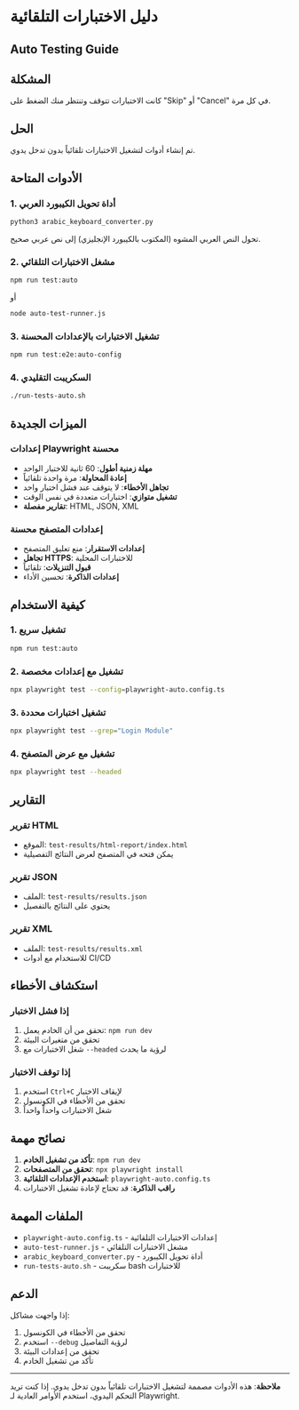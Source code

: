 # دليل الاختبارات التلقائية

## Auto Testing Guide

## المشكلة

كانت الاختبارات تتوقف وتنتظر منك الضغط على "Skip" أو "Cancel" في كل مرة.

## الحل

تم إنشاء أدوات لتشغيل الاختبارات تلقائياً بدون تدخل يدوي.

## الأدوات المتاحة

### 1. أداة تحويل الكيبورد العربي

```bash
python3 arabic_keyboard_converter.py
```

تحول النص العربي المشوه (المكتوب بالكيبورد الإنجليزي) إلى نص عربي صحيح.

### 2. مشغل الاختبارات التلقائي

```bash
npm run test:auto
```

أو

```bash
node auto-test-runner.js
```

### 3. تشغيل الاختبارات بالإعدادات المحسنة

```bash
npm run test:e2e:auto-config
```

### 4. السكريبت التقليدي

```bash
./run-tests-auto.sh
```

## الميزات الجديدة

### إعدادات Playwright محسنة

- **مهلة زمنية أطول**: 60 ثانية للاختبار الواحد
- **إعادة المحاولة**: مرة واحدة تلقائياً
- **تجاهل الأخطاء**: لا يتوقف عند فشل اختبار واحد
- **تشغيل متوازي**: اختبارات متعددة في نفس الوقت
- **تقارير مفصلة**: HTML, JSON, XML

### إعدادات المتصفح محسنة

- **إعدادات الاستقرار**: منع تعليق المتصفح
- **تجاهل HTTPS**: للاختبارات المحلية
- **قبول التنزيلات**: تلقائياً
- **إعدادات الذاكرة**: تحسين الأداء

## كيفية الاستخدام

### 1. تشغيل سريع

```bash
npm run test:auto
```

### 2. تشغيل مع إعدادات مخصصة

```bash
npx playwright test --config=playwright-auto.config.ts
```

### 3. تشغيل اختبارات محددة

```bash
npx playwright test --grep="Login Module"
```

### 4. تشغيل مع عرض المتصفح

```bash
npx playwright test --headed
```

## التقارير

### تقرير HTML

- الموقع: `test-results/html-report/index.html`
- يمكن فتحه في المتصفح لعرض النتائج التفصيلية

### تقرير JSON

- الملف: `test-results/results.json`
- يحتوي على النتائج بالتفصيل

### تقرير XML

- الملف: `test-results/results.xml`
- للاستخدام مع أدوات CI/CD

## استكشاف الأخطاء

### إذا فشل الاختبار

1. تحقق من أن الخادم يعمل: `npm run dev`
2. تحقق من متغيرات البيئة
3. شغل الاختبارات مع `--headed` لرؤية ما يحدث

### إذا توقف الاختبار

1. استخدم `Ctrl+C` لإيقاف الاختبار
2. تحقق من الأخطاء في الكونسول
3. شغل الاختبارات واحداً واحداً

## نصائح مهمة

1. **تأكد من تشغيل الخادم**: `npm run dev`
2. **تحقق من المتصفحات**: `npx playwright install`
3. **استخدم الإعدادات التلقائية**: `playwright-auto.config.ts`
4. **راقب الذاكرة**: قد تحتاج لإعادة تشغيل الاختبارات

## الملفات المهمة

- `playwright-auto.config.ts` - إعدادات الاختبارات التلقائية
- `auto-test-runner.js` - مشغل الاختبارات التلقائي
- `arabic_keyboard_converter.py` - أداة تحويل الكيبورد
- `run-tests-auto.sh` - سكريبت bash للاختبارات

## الدعم

إذا واجهت مشاكل:

1. تحقق من الأخطاء في الكونسول
2. استخدم `--debug` لرؤية التفاصيل
3. تحقق من إعدادات البيئة
4. تأكد من تشغيل الخادم

---

**ملاحظة**: هذه الأدوات مصممة لتشغيل الاختبارات تلقائياً بدون تدخل يدوي. إذا كنت تريد التحكم اليدوي، استخدم الأوامر العادية لـ Playwright.
